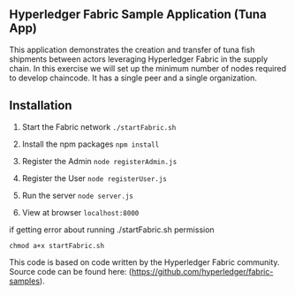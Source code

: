 ## Hyperledger Fabric Sample Application (Tuna App)

This application demonstrates the creation and transfer of tuna fish shipments between actors leveraging Hyperledger Fabric in the supply chain. In this exercise we will set up the minimum number of nodes required to develop chaincode. It has a single peer and a single organization.

## Installation

1. Start the Fabric network ``./startFabric.sh``

2. Install the npm packages ``npm install``

3. Register the Admin ``node registerAdmin.js``

4. Register the User ``node registerUser.js``

5. Run the server ``node server.js``

6. View at browser ``localhost:8000``

if getting error about running ./startFabric.sh permission 

``chmod a+x startFabric.sh``

This code is based on code written by the Hyperledger Fabric community. Source code can be found here: (https://github.com/hyperledger/fabric-samples). 
